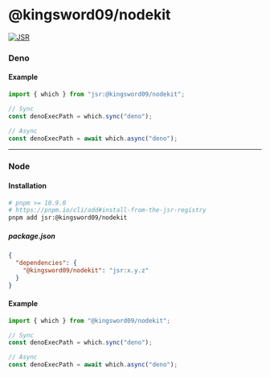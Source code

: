 # @kingsword09/nodekit

[![JSR](https://jsr.io/badges/@kingsword09/nodekit)](https://jsr.io/@kingsword09/nodekit)

### Deno

#### Example

```ts
import { which } from "jsr:@kingsword09/nodekit";

// Sync
const denoExecPath = which.sync("deno");

// Async
const denoExecPath = await which.async("deno");
```

---

### Node

#### Installation

```bash
# pnpm >= 10.9.0
# https://pnpm.io/cli/add#install-from-the-jsr-registry
pnpm add jsr:@kingsword09/nodekit
```

##### package.json

```json
{
  "dependencies": {
    "@kingsword09/nodekit": "jsr:x.y.z"
  }
}
```

#### Example

```ts
import { which } from "@kingsword09/nodekit";

// Sync
const denoExecPath = which.sync("deno");

// Async
const denoExecPath = await which.async("deno");
```
